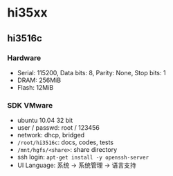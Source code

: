 hi35xx
======

## hi3516c

### Hardware
* Serial: 115200, Data bits: 8, Parity: None, Stop bits: 1
* DRAM: 256MiB
* Flash: 12MiB

### SDK VMware
* ubuntu 10.04 32 bit
* user / passwd: root / 123456
* network: dhcp, bridged
* `/root/hi3516c`: docs, codes, tests
* `/mnt/hgfs/<share>`: share directory
* ssh login: `apt-get install -y openssh-server`
* UI Language: 系统 -> 系统管理 -> 语言支持




